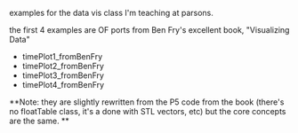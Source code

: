 examples for the data vis class I'm teaching at parsons. 

the first 4 examples are OF ports from Ben Fry's excellent book, "Visualizing Data"
 
* timePlot1_fromBenFry
* timePlot2_fromBenFry
* timePlot3_fromBenFry
* timePlot4_fromBenFry

**Note: they are slightly rewritten from the P5 code from the book (there's no floatTable class, it's a done with STL vectors, etc) but the core concepts are the same. 
**

